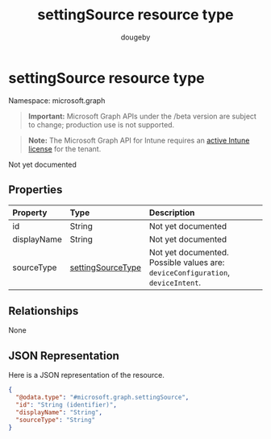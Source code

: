 ﻿---
title: "settingSource resource type"
description: "Not yet documented"
author: "dougeby"
localization_priority: Normal
ms.prod: "intune"
doc_type: resourcePageType
---

# settingSource resource type

Namespace: microsoft.graph

> **Important:** Microsoft Graph APIs under the /beta version are subject to change; production use is not supported.

> **Note:** The Microsoft Graph API for Intune requires an [active Intune license](https://go.microsoft.com/fwlink/?linkid=839381) for the tenant.

Not yet documented

## Properties

| Property    | Type                                                                 | Description                                                                     |
| :---------- | :------------------------------------------------------------------- | :------------------------------------------------------------------------------ |
| id          | String                                                               | Not yet documented                                                              |
| displayName | String                                                               | Not yet documented                                                              |
| sourceType  | [settingSourceType](../resources/intune-shared-settingsourcetype.md) | Not yet documented. Possible values are: `deviceConfiguration`, `deviceIntent`. |

## Relationships

None

## JSON Representation

Here is a JSON representation of the resource.

<!-- {
  "blockType": "resource",
  "@odata.type": "microsoft.graph.settingSource"
}
-->

```json
{
  "@odata.type": "#microsoft.graph.settingSource",
  "id": "String (identifier)",
  "displayName": "String",
  "sourceType": "String"
}
```

